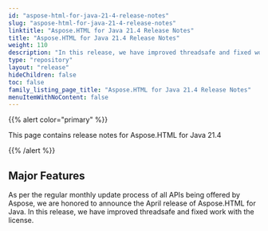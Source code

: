 ```yaml
---
id: "aspose-html-for-java-21-4-release-notes"
slug: "aspose-html-for-java-21-4-release-notes"
linktitle: "Aspose.HTML for Java 21.4 Release Notes"
title: "Aspose.HTML for Java 21.4 Release Notes"
weight: 110
description: "In this release, we have improved threadsafe and fixed work with the license."
type: "repository"
layout: "release"
hideChildren: false
toc: false
family_listing_page_title: "Aspose.HTML for Java 21.4 Release Notes"
menuItemWithNoContent: false
---
```


{{% alert color="primary" %}}

This page contains release notes for Aspose.HTML for Java 21.4

{{% /alert %}}

## Major Features ##

As per the regular monthly update process of all APIs being offered by Aspose, we are honored to announce the April release of Aspose.HTML for Java.
In this release, we have improved threadsafe and fixed work with the license.
